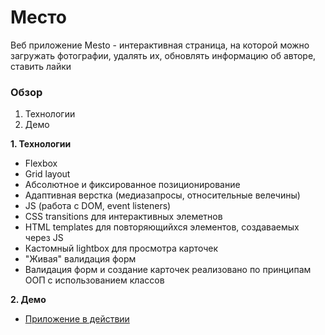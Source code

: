 # Место

Веб приложение Mesto - интерактивная страница, на которой можно загружать фотографии, удалять их, обновлять информацию об авторе, ставить лайки

### Обзор

1. Технологии
2. Демо

**1. Технологии**

* Flexbox
* Grid layout
* Абсолютное и фиксированное позиционирование
* Адаптивная верстка (медиазапросы, относительные велечины)
* JS (работа с DOM, event listeners)
* CSS transitions для интерактивных элеметнов
* HTML templates для повторяющийхся элементов, создаваемых через JS
* Кастомный lightbox для просмотра карточек
* "Живая" валидация форм
* Валидация форм и создание карточек реализовано по принципам ООП с использованием классов

**2. Демо**

* [Приложение в действии](https://dimakulikov.github.io/mesto/)
